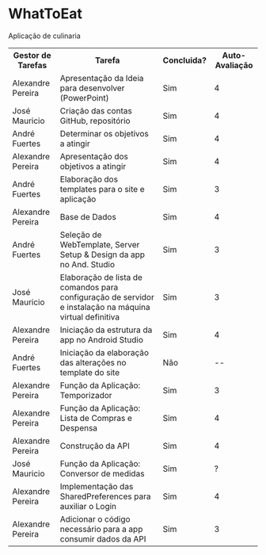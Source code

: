 # WhatToEat
Aplicação de culinaria

<table>
  <tr>
    <th>Gestor de Tarefas</th>
    <th>Tarefa</th>
    <th>Concluida?</th>
    <th>Auto-Avaliação</th>
  </tr>
  <tr>
    <td>Alexandre Pereira</td>
    <td>Apresentação da Ideia para desenvolver (PowerPoint)</td>
    <td>Sim</td>
    <td>4</td>
  </tr>
  <tr>
    <td>José Mauricio</td>
    <td>Criação das contas GitHub, repositório</td>
    <td>Sim</td>
    <td>4</td>
  </tr>
  <tr>
    <td>André Fuertes</td>
    <td>Determinar os objetivos a atingir</td>
    <td>Sim</td>
    <td>4</td>
  </tr>
  <tr>
    <td>Alexandre Pereira</td>
    <td>Apresentação dos objetivos a atingir</td>
    <td>Sim</td>
    <td>4</td>
  </tr>
  <tr>
    <td>André Fuertes</td>
    <td>Elaboração dos templates para o site e aplicação</td>
    <td>Sim</td>
    <td>3</td>
  </tr>
  <tr>
    <td>Alexandre Pereira</td>
    <td>Base de Dados</td>
    <td>Sim</td>
    <td>4</td>
  </tr>
   <tr>
    <td>André Fuertes</td>
    <td>Seleção de WebTemplate, Server Setup & Design da app no And. Studio</td>
    <td>Sim</td>
    <td>3</td>
  </tr>
   <tr>
    <td>José Mauricio</td>
    <td>Elaboração de lista de comandos para configuração de servidor e instalação na máquina virtual definitiva</td>
    <td>Sim</td>
    <td>3</td>
  </tr>
   <tr>
    <td>Alexandre Pereira</td>
    <td>Iniciação da estrutura da app no Android Studio</td>
    <td>Sim</td>
    <td>4</td>
  </tr>
  <tr>
    <td>André Fuertes</td>
    <td>Iniciação da elaboração das alterações no template do site </td>
    <td>Não</td>
    <td>--</td>
     </tr>
  <tr>
    <td>Alexandre Pereira</td>
    <td>Função da Aplicação: Temporizador</td>
    <td>Sim</td>
    <td>3</td>
  </tr>
  <tr>
    <td>Alexandre Pereira</td>
    <td>Função da Aplicação: Lista de Compras e Despensa</td>
    <td>Sim</td>
    <td>4</td>
  </tr>
   <tr>
    <td>Alexandre Pereira</td>
    <td>Construção da API</td>
    <td>Sim</td>
    <td>4</td>
  </tr>
  <tr>
    <td>José Mauricio</td>
    <td>Função da Aplicação: Conversor de medidas</td>
    <td>Sim</td>
    <td>?</td>
  </tr>
  <tr>
    <td>Alexandre Pereira</td>
    <td>Implementação das SharedPreferences para auxiliar o Login</td>
    <td>Sim</td>
    <td>4</td>
  </tr>
  <tr>
    <td>Alexandre Pereira</td>
    <td>Adicionar o código necessário para a app consumir dados da API</td>
    <td>Sim</td>
    <td>3</td>
  </tr>
  
  
</table>
